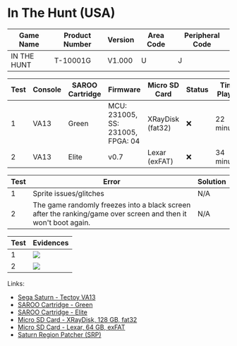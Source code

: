 # In The Hunt (USA)

| Game Name   | Product Number | Version | Area Code | Peripheral Code |
| ----------- | -------------- | ------- | --------- | --------------- |
| IN THE HUNT | T-10001G       | V1.000  | U         | J               |

| Test | Console | SAROO Cartridge | Firmware                          | Micro SD Card    | Status | Time Played |
| ---- | ------- | --------------- | --------------------------------- | ---------------- | ------ | ----------- |
| 1    | VA13    | Green           | MCU: 231005, SS: 231005, FPGA: 04 | XRayDisk (fat32) | :x:    | 22 minutes  |
| 2    | VA13    | Elite           | v0.7                              | Lexar (exFAT)    | :x:    | 34 minutes  |

| Test | Error                                                                                                          | Solution |
| ---- | -------------------------------------------------------------------------------------------------------------- | -------- |
| 1    | Sprite issues/glitches                                                                                         | N/A      |
| 2    | The game randomly freezes into a black screen after the ranking/game over screen and then it won't boot again. | N/A      |

| Test | Evidences                                                                                        |
| ---- | ------------------------------------------------------------------------------------------------ |
| 1    | [![](https://img.youtube.com/vi/Inq819H-vWM/0.jpg)](https://www.youtube.com/watch?v=Inq819H-vWM) |
| 2    | [![](https://img.youtube.com/vi/FAfboq0am_I/0.jpg)](https://www.youtube.com/watch?v=FAfboq0am_I) |

Links:

- [Sega Saturn - Tectoy VA13](../../../Info/Consoles/VA13/README.md)
- [SAROO Cartridge - Green](../../../Info/Cartridges/RetroGameParadiseStore/1.32F/README.md)
- [SAROO Cartridge - Elite](../../../Info/Cartridges/GuangzhouSanStarOnlineShop/1.6/README.md)
- [Micro SD Card - XRayDisk, 128 GB, fat32](../../../Info/SdCards/XRayDisk/128GB/fat32/README.md)
- [Micro SD Card - Lexar, 64 GB, exFAT](../../../Info/SdCards/Lexar/64GB/exfat/README.md)
- [Saturn Region Patcher (SRP)](https://segaxtreme.net/resources/saturn-region-patcher.81/download)
